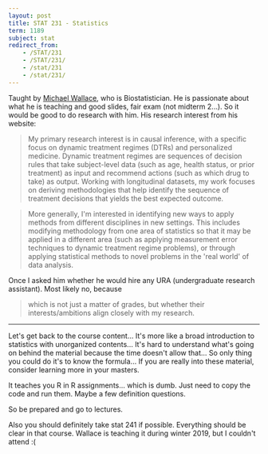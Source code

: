 ```yaml
---
layout: post
title: STAT 231 - Statistics
term: 1189
subject: stat
redirect_from:
    - /STAT/231
    - /STAT/231/
    - /stat/231
    - /stat/231/
---
```


Taught by [Michael Wallace](https://mpwallace.github.io/), who is Biostatistician. He is passionate about what he is teaching and good slides, fair exam (not midterm 2...). So it would be good to do research with him. His research interest from his website:
> My primary research interest is in causal inference, with a specific focus on dynamic treatment regimes (DTRs) and personalized medicine. Dynamic treatment regimes are sequences of decision rules that take subject-level data (such as age, health status, or prior treatment) as input and recommend actions (such as which drug to take) as output. Working with longitudinal datasets, my work focuses on deriving methodologies that help identify the sequence of treatment decisions that yields the best expected outcome.

> More generally, I'm interested in identifying new ways to apply methods from different disciplines in new settings. This includes modifying methodology from one area of statistics so that it may be applied in a different area (such as applying measurement error techniques to dynamic treatment regime problems), or through applying statistical methods to novel problems in the 'real world' of data analysis.

Once I asked him whether he would hire any URA (undergraduate research assistant). Most likely no, because
> which is not just a matter of grades, but whether their interests/ambitions align closely with my research.

---

Let's get back to the course content... It's more like a broad introduction to statistics with unorganized contents... It's hard to understand what's going on behind the material because the time doesn't allow that... So only thing you could do it's to know the formula... If you are really into these material, consider learning more in your masters.

It teaches you R in R assignments... which is dumb. Just need to copy the code and run them. Maybe a few definition questions.

So be prepared and go to lectures.

Also you should definitely take stat 241 if possible. Everything should be clear in that course. Wallace is teaching it during winter 2019, but I couldn't attend :(
